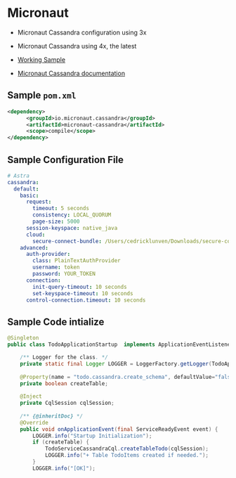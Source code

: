 # Micronaut

- Micronaut Cassandra configuration using 3x
- Micronaut Cassandra using 4x, the latest

- [Working Sample](https://github.com/clun/astra-native-java/tree/main/astra-todo-micronaut)

- [Micronaut Cassandra documentation](https://micronaut-projects.github.io/micronaut-cassandra/latest/guide/)


## Sample `pom.xml`

```xml
<dependency>
      <groupId>io.micronaut.cassandra</groupId>
      <artifactId>micronaut-cassandra</artifactId>
      <scope>compile</scope>
</dependency>
```

## Sample Configuration File

```yaml
# Astra
cassandra:
  default:
    basic:
      request:
        timeout: 5 seconds
        consistency: LOCAL_QUORUM
        page-size: 5000
      session-keyspace: native_java
      cloud:
        secure-connect-bundle: /Users/cedricklunven/Downloads/secure-connect-workshops.zip
    advanced:
      auth-provider:
        class: PlainTextAuthProvider
        username: token
        password: YOUR_TOKEN
      connection:
        init-query-timeout: 10 seconds          
        set-keyspace-timeout: 10 seconds
      control-connection.timeout: 10 seconds
```

## Sample Code intialize

```java
@Singleton
public class TodoApplicationStartup  implements ApplicationEventListener<ServiceReadyEvent> {

    /** Logger for the class. */
    private static final Logger LOGGER = LoggerFactory.getLogger(TodoApplicationStartup.class);
    
    @Property(name = "todo.cassandra.create_schema", defaultValue="false")
    private boolean createTable;
    
    @Inject 
    private CqlSession cqlSession;
    
    /** {@inheritDoc} */
    @Override
    public void onApplicationEvent(final ServiceReadyEvent event) {
        LOGGER.info("Startup Initialization");
        if (createTable) {
            TodoServiceCassandraCql.createTableTodo(cqlSession);
            LOGGER.info("+ Table TodoItems created if needed.");
        }
        LOGGER.info("[OK]");
```        



